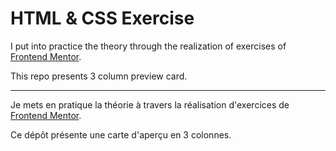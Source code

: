 # HTML & CSS Exercise

I put into practice the theory through the realization of exercises of [Frontend Mentor](https://www.frontendmentor.io).  

This repo presents 3 column preview card.

---

Je mets en pratique la théorie à travers la réalisation d'exercices de [Frontend Mentor](https://www.frontendmentor.io).  

Ce dépôt présente une carte d'aperçu en 3 colonnes.